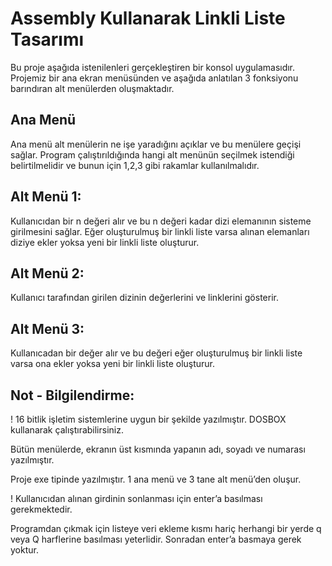 # Assembly Kullanarak Linkli Liste Tasarımı

Bu proje aşağıda istenilenleri gerçekleştiren bir konsol uygulamasıdır. 
Projemiz bir ana ekran menüsünden ve aşağıda anlatılan 3 fonksiyonu barındıran alt menülerden oluşmaktadır.


## Ana Menü

Ana menü alt menülerin ne işe yaradığını açıklar ve bu menülere geçişi sağlar. Program çalıştırıldığında hangi alt menünün seçilmek 
istendiği belirtilmelidir ve bunun için 1,2,3 gibi rakamlar kullanılmalıdır.

## Alt Menü 1: 

Kullanıcıdan bir n değeri alır ve bu n değeri kadar dizi elemanının sisteme girilmesini sağlar.
Eğer oluşturulmuş bir linkli liste varsa alınan elemanları diziye ekler yoksa yeni bir linkli liste oluşturur.

## Alt Menü 2: 

Kullanıcı tarafından girilen dizinin değerlerini ve linklerini gösterir.

## Alt Menü 3:
Kullanıcadan bir değer alır ve bu değeri eğer oluşturulmuş bir linkli liste varsa ona ekler yoksa
yeni bir linkli liste oluşturur.

## Not - Bilgilendirme:

! 16 bitlik işletim sistemlerine uygun bir şekilde yazılmıştır. DOSBOX kullanarak çalıştırabilirsiniz.   

Bütün menülerde, ekranın üst kısmında yapanın adı, soyadı ve numarası yazılmıştır.

Proje exe tipinde yazılmıştır. 1 ana menü ve 3 tane alt menü’den oluşur. 

! Kullanıcıdan alınan girdinin sonlanması için enter’a basılması gerekmektedir.

Programdan çıkmak için listeye veri ekleme kısmı hariç herhangi bir yerde q veya Q harflerine basılması yeterlidir. Sonradan enter’a basmaya gerek yoktur.
